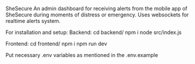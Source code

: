 SheSecure
An admin dashboard for receiving alerts from the mobile app of SheSecure
during moments of distress or emergency. Uses websockets for realtime
alerts system.

For installation and setup:
Backend:
cd backend/
npm i
node src/index.js

Frontend:
cd frontend/
npm i
npm run dev

Put necessary .env variables as mentioned in the .env.example
